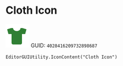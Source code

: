 # Cloth Icon
![](/img/Cloth%20Icon.png)
GUID: `4028416209732898687`
```
EditorGUIUtility.IconContent("Cloth Icon")
```
